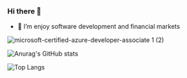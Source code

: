 ### Hi there 👋

<!--
**ucrengineer/ucrengineer** is a ✨ _special_ ✨ repository because its `README.md` (this file) appears on your GitHub profile.


Here are some ideas to get you started:
-->

- 🔭 I’m enjoy software development and financial markets
<!--
- 🌱 I’m currently learning ...
- 👯 I’m looking to collaborate on ...
- 🤔 I’m looking for help with ...
- 💬 Ask me about ...
- 📫 How to reach me: ...
- 😄 Pronouns: ...
- ⚡ Fun fact: ...
-->
![microsoft-certified-azure-developer-associate 1 (2)](https://github.com/ucrengineer/ucrengineer/assets/52877259/e9bd60ca-1e27-4e29-9245-729b201b49d5)

![Anurag's GitHub stats](https://github-readme-stats.vercel.app/api?username=ucrengineer&show_icons=true&theme=tokyonight)

![Top Langs](https://github-readme-stats.vercel.app/api/top-langs/?username=ucrengineer&show_icons=true&theme=tokyonight)


